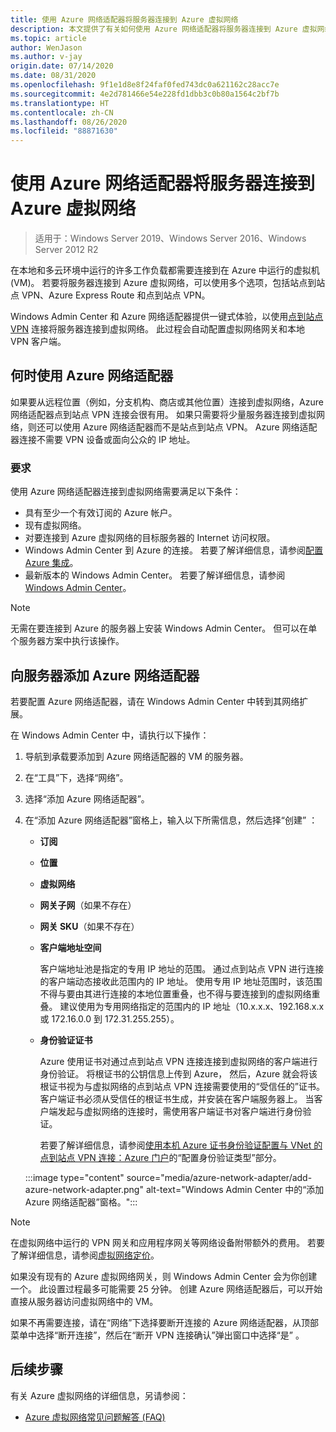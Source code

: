 ```yaml
---
title: 使用 Azure 网络适配器将服务器连接到 Azure 虚拟网络
description: 本文提供了有关如何使用 Azure 网络适配器将服务器连接到 Azure 虚拟网络的要求和步骤。
ms.topic: article
author: WenJason
ms.author: v-jay
origin.date: 07/14/2020
ms.date: 08/31/2020
ms.openlocfilehash: 9f1e1d8e8f24faf0fed743dc0a621162c28acc7e
ms.sourcegitcommit: 4e2d781466e54e228fd1dbb3c0b80a1564c2bf7b
ms.translationtype: HT
ms.contentlocale: zh-CN
ms.lasthandoff: 08/26/2020
ms.locfileid: "88871630"
---
```

# <a name="use-azure-network-adapter-to-connect-a-server-to-an-azure-virtual-network"></a>使用 Azure 网络适配器将服务器连接到 Azure 虚拟网络

>适用于：Windows Server 2019、Windows Server 2016、Windows Server 2012 R2

在本地和多云环境中运行的许多工作负载都需要连接到在 Azure 中运行的虚拟机 (VM)。 若要将服务器连接到 Azure 虚拟网络，可以使用多个选项，包括站点到站点 VPN、Azure Express Route 和点到站点 VPN。

Windows Admin Center 和 Azure 网络适配器提供一键式体验，以使用[点到站点 VPN](/vpn-gateway/vpn-gateway-howto-point-to-site-resource-manager-portal) 连接将服务器连接到虚拟网络。 此过程会自动配置虚拟网络网关和本地 VPN 客户端。

## <a name="when-to-use-azure-network-adapter"></a>何时使用 Azure 网络适配器
如果要从远程位置（例如，分支机构、商店或其他位置）连接到虚拟网络，Azure 网络适配器点到站点 VPN 连接会很有用。 如果只需要将少量服务器连接到虚拟网络，则还可以使用 Azure 网络适配器而不是站点到站点 VPN。 Azure 网络适配器连接不需要 VPN 设备或面向公众的 IP 地址。

### <a name="requirements"></a>要求
使用 Azure 网络适配器连接到虚拟网络需要满足以下条件：
- 具有至少一个有效订阅的 Azure 帐户。
- 现有虚拟网络。
- 对要连接到 Azure 虚拟网络的目标服务器的 Internet 访问权限。
- Windows Admin Center 到 Azure 的连接。
  若要了解详细信息，请参阅[配置 Azure 集成](https://docs.microsoft.com/windows-server/manage/windows-admin-center/azure/azure-integration)。
- 最新版本的 Windows Admin Center。
  若要了解详细信息，请参阅 [Windows Admin Center](https://www.microsoft.com/windows-server/windows-admin-center)。

> [!NOTE]
> 无需在要连接到 Azure 的服务器上安装 Windows Admin Center。 但可以在单个服务器方案中执行该操作。

## <a name="add-an-azure-network-adapter-to-a-server"></a>向服务器添加 Azure 网络适配器
若要配置 Azure 网络适配器，请在 Windows Admin Center 中转到其网络扩展。

在 Windows Admin Center 中，请执行以下操作：
1. 导航到承载要添加到 Azure 网络适配器的 VM 的服务器。
1. 在“工具”下，选择“网络”。
1. 选择“添加 Azure 网络适配器”。
1. 在“添加 Azure 网络适配器”窗格上，输入以下所需信息，然后选择“创建” ：
    - **订阅**
    - **位置**
    - **虚拟网络**
    - **网关子网**（如果不存在）
    - **网关 SKU**（如果不存在）
    - **客户端地址空间**

        客户端地址池是指定的专用 IP 地址的范围。 通过点到站点 VPN 进行连接的客户端动态接收此范围内的 IP 地址。 使用专用 IP 地址范围时，该范围不得与要由其进行连接的本地位置重叠，也不得与要连接到的虚拟网络重叠。 建议使用为专用网络指定的范围内的 IP 地址（10.x.x.x、192.168.x.x 或 172.16.0.0 到 172.31.255.255）。

    - **身份验证证书**

        Azure 使用证书对通过点到站点 VPN 连接连接到虚拟网络的客户端进行身份验证。 将根证书的公钥信息上传到 Azure， 然后，Azure 就会将该根证书视为与虚拟网络的点到站点 VPN 连接需要使用的“受信任的”证书。 客户端证书必须从受信任的根证书生成，并安装在客户端服务器上。 当客户端发起与虚拟网络的连接时，需使用客户端证书对客户端进行身份验证。
    
        若要了解详细信息，请参阅[使用本机 Azure 证书身份验证配置与 VNet 的点到站点 VPN 连接：Azure 门户](/vpn-gateway/vpn-gateway-howto-point-to-site-resource-manager-portal)的“配置身份验证类型”部分。

    :::image type="content" source="media/azure-network-adapter/add-azure-network-adapter.png" alt-text="Windows Admin Center 中的“添加 Azure 网络适配器”窗格。":::

> [!NOTE]
> 在虚拟网络中运行的 VPN 网关和应用程序网关等网络设备附带额外的费用。 若要了解详细信息，请参阅[虚拟网络定价](https://azure.cn/pricing/details/virtual-network/)。

如果没有现有的 Azure 虚拟网络网关，则 Windows Admin Center 会为你创建一个。 此设置过程最多可能需要 25 分钟。 创建 Azure 网络适配器后，可以开始直接从服务器访问虚拟网络中的 VM。

如果不再需要连接，请在“网络”下选择要断开连接的 Azure 网络适配器，从顶部菜单中选择“断开连接”，然后在“断开 VPN 连接确认”弹出窗口中选择“是”   。

## <a name="next-steps"></a>后续步骤
有关 Azure 虚拟网络的详细信息，另请参阅：

- [Azure 虚拟网络常见问题解答 (FAQ)](/virtual-network/virtual-networks-faq)
